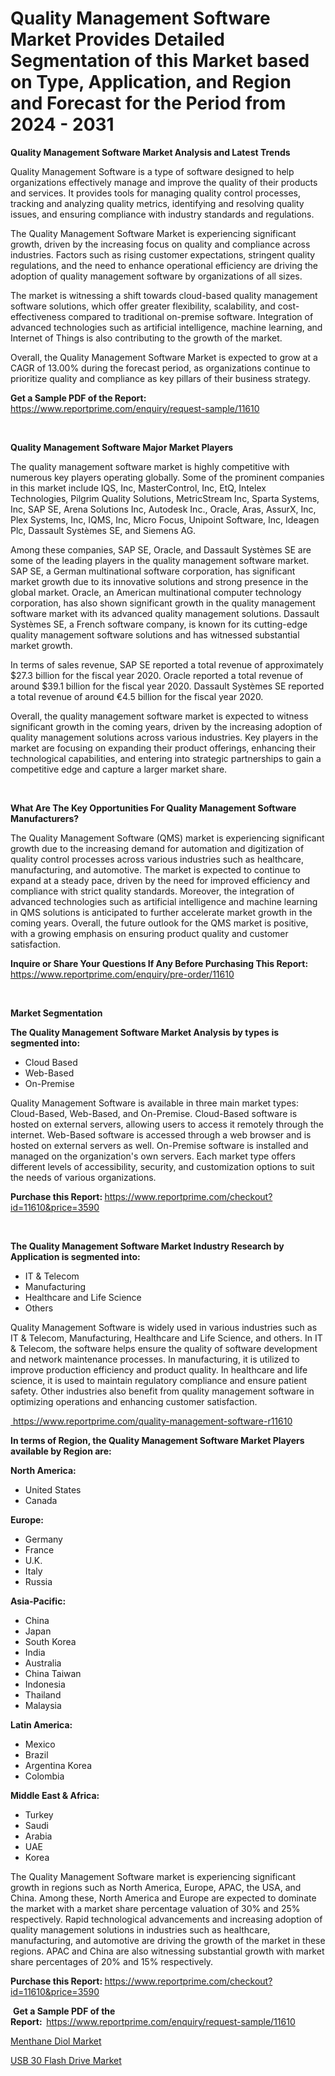 <p><h1>Quality Management Software Market Provides Detailed Segmentation of this Market based on Type, Application, and Region and Forecast for the Period from 2024 - 2031</h1></p><p><strong>Quality Management Software Market Analysis and Latest Trends</strong></p>
<p><p>Quality Management Software is a type of software designed to help organizations effectively manage and improve the quality of their products and services. It provides tools for managing quality control processes, tracking and analyzing quality metrics, identifying and resolving quality issues, and ensuring compliance with industry standards and regulations.</p><p>The Quality Management Software Market is experiencing significant growth, driven by the increasing focus on quality and compliance across industries. Factors such as rising customer expectations, stringent quality regulations, and the need to enhance operational efficiency are driving the adoption of quality management software by organizations of all sizes.</p><p>The market is witnessing a shift towards cloud-based quality management software solutions, which offer greater flexibility, scalability, and cost-effectiveness compared to traditional on-premise software. Integration of advanced technologies such as artificial intelligence, machine learning, and Internet of Things is also contributing to the growth of the market.</p><p>Overall, the Quality Management Software Market is expected to grow at a CAGR of 13.00% during the forecast period, as organizations continue to prioritize quality and compliance as key pillars of their business strategy.</p></p>
<p><strong>Get a Sample PDF of the Report:&nbsp;</strong> <a href="https://www.reportprime.com/enquiry/request-sample/11610">https://www.reportprime.com/enquiry/request-sample/11610</a></p>
<p>&nbsp;</p>
<p><strong>Quality Management Software Major Market Players</strong></p>
<p><p>The quality management software market is highly competitive with numerous key players operating globally. Some of the prominent companies in this market include IQS, Inc, MasterControl, Inc, EtQ, Intelex Technologies, Pilgrim Quality Solutions, MetricStream Inc, Sparta Systems, Inc, SAP SE, Arena Solutions Inc, Autodesk Inc., Oracle, Aras, AssurX, Inc, Plex Systems, Inc, IQMS, Inc, Micro Focus, Unipoint Software, Inc, Ideagen Plc, Dassault Systèmes SE, and Siemens AG.</p><p>Among these companies, SAP SE, Oracle, and Dassault Systèmes SE are some of the leading players in the quality management software market. SAP SE, a German multinational software corporation, has significant market growth due to its innovative solutions and strong presence in the global market. Oracle, an American multinational computer technology corporation, has also shown significant growth in the quality management software market with its advanced quality management solutions. Dassault Systèmes SE, a French software company, is known for its cutting-edge quality management software solutions and has witnessed substantial market growth.</p><p>In terms of sales revenue, SAP SE reported a total revenue of approximately $27.3 billion for the fiscal year 2020. Oracle reported a total revenue of around $39.1 billion for the fiscal year 2020. Dassault Systèmes SE reported a total revenue of around €4.5 billion for the fiscal year 2020.</p><p>Overall, the quality management software market is expected to witness significant growth in the coming years, driven by the increasing adoption of quality management solutions across various industries. Key players in the market are focusing on expanding their product offerings, enhancing their technological capabilities, and entering into strategic partnerships to gain a competitive edge and capture a larger market share.</p></p>
<p>&nbsp;</p>
<p><strong>What Are The Key Opportunities For Quality Management Software Manufacturers?</strong></p>
<p><p>The Quality Management Software (QMS) market is experiencing significant growth due to the increasing demand for automation and digitization of quality control processes across various industries such as healthcare, manufacturing, and automotive. The market is expected to continue to expand at a steady pace, driven by the need for improved efficiency and compliance with strict quality standards. Moreover, the integration of advanced technologies such as artificial intelligence and machine learning in QMS solutions is anticipated to further accelerate market growth in the coming years. Overall, the future outlook for the QMS market is positive, with a growing emphasis on ensuring product quality and customer satisfaction.</p></p>
<p><strong>Inquire or Share Your Questions If Any Before Purchasing This Report:</strong> <a href="https://www.reportprime.com/enquiry/pre-order/11610">https://www.reportprime.com/enquiry/pre-order/11610</a></p>
<p>&nbsp;</p>
<p><strong>Market Segmentation</strong></p>
<p><strong>The Quality Management Software Market Analysis by types is segmented into:</strong></p>
<p><ul><li>Cloud Based</li><li>Web-Based</li><li>On-Premise</li></ul></p>
<p><p>Quality Management Software is available in three main market types: Cloud-Based, Web-Based, and On-Premise. Cloud-Based software is hosted on external servers, allowing users to access it remotely through the internet. Web-Based software is accessed through a web browser and is hosted on external servers as well. On-Premise software is installed and managed on the organization's own servers. Each market type offers different levels of accessibility, security, and customization options to suit the needs of various organizations.</p></p>
<p><strong>Purchase this Report:&nbsp;</strong><a href="https://www.reportprime.com/checkout?id=11610&price=3590">https://www.reportprime.com/checkout?id=11610&price=3590</a></p>
<p>&nbsp;</p>
<p><strong>The Quality Management Software Market Industry Research by Application is segmented into:</strong></p>
<p><ul><li>IT & Telecom</li><li>Manufacturing</li><li>Healthcare and Life Science</li><li>Others</li></ul></p>
<p><p>Quality Management Software is widely used in various industries such as IT & Telecom, Manufacturing, Healthcare and Life Science, and others. In IT & Telecom, the software helps ensure the quality of software development and network maintenance processes. In manufacturing, it is utilized to improve production efficiency and product quality. In healthcare and life science, it is used to maintain regulatory compliance and ensure patient safety. Other industries also benefit from quality management software in optimizing operations and enhancing customer satisfaction.</p></p>
<p><a href="https://www.reportprime.com/quality-management-software-r11610">&nbsp;https://www.reportprime.com/quality-management-software-r11610</a></p>
<p><strong>In terms of Region, the Quality Management Software Market Players available by Region are:</strong></p>
<p>
    <p> <strong> North America: </strong>
        <ul>
            <li>United States</li>
            <li>Canada</li>
        </ul>
        </p> 
    <p> <strong> Europe: </strong>
        <ul>
            <li>Germany</li>
            <li>France</li>
            <li>U.K.</li>
            <li>Italy</li>
            <li>Russia</li>
        </ul>
        </p> 
    <p> <strong> Asia-Pacific: </strong>
        <ul>
            <li>China</li>
            <li>Japan</li>
            <li>South Korea</li>
            <li>India</li>
            <li>Australia</li>
            <li>China Taiwan</li>
            <li>Indonesia</li>
            <li>Thailand</li>
            <li>Malaysia</li>
        </ul>
        </p> 
    <p> <strong> Latin America: </strong>
        <ul>
            <li>Mexico</li>
            <li>Brazil</li>
            <li>Argentina Korea</li>
            <li>Colombia</li>
        </ul>
        </p> 
    <p> <strong> Middle East & Africa: </strong>
        <ul>
            <li>Turkey</li>
            <li>Saudi</li>
            <li>Arabia</li>
            <li>UAE</li>
            <li>Korea</li>
        </ul>
    </p>
    </p>
<p><p>The Quality Management Software market is experiencing significant growth in regions such as North America, Europe, APAC, the USA, and China. Among these, North America and Europe are expected to dominate the market with a market share percentage valuation of 30% and 25% respectively. Rapid technological advancements and increasing adoption of quality management solutions in industries such as healthcare, manufacturing, and automotive are driving the growth of the market in these regions. APAC and China are also witnessing substantial growth with market share percentages of 20% and 15% respectively.</p></p>
<p><strong>Purchase this Report: </strong><a href="https://www.reportprime.com/checkout?id=11610&price=3590">https://www.reportprime.com/checkout?id=11610&price=3590</a></p>
<p>&nbsp;<strong>Get a Sample PDF of the Report:&nbsp;&nbsp;</strong><a href="https://www.reportprime.com/enquiry/request-sample/11610">https://www.reportprime.com/enquiry/request-sample/11610</a></p>
<p><strong></strong></p>
<p><p><a href="https://view.publitas.com/reportprime-1/menthane-diol-market-trends-and-market-analysis-forecasted-for-period-2024-2031/">Menthane Diol Market</a></p><p><a href="https://www.linkedin.com/pulse/usb-30-flash-drive-market-report-reveals-latest-trends-growth-tzohe">USB 30 Flash Drive Market</a></p></p>